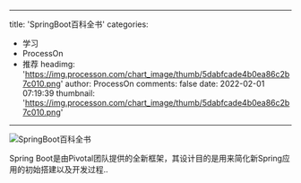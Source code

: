 
---
title: 'SpringBoot百科全书'
categories: 
 - 学习
 - ProcessOn
 - 推荐
headimg: 'https://img.processon.com/chart_image/thumb/5dabfcade4b0ea86c2b7c010.png'
author: ProcessOn
comments: false
date: 2022-02-01 07:19:39
thumbnail: 'https://img.processon.com/chart_image/thumb/5dabfcade4b0ea86c2b7c010.png'
---

<div>   
<img class="thumb" alt="SpringBoot百科全书" src="https://img.processon.com/chart_image/thumb/5dabfcade4b0ea86c2b7c010.png" referrerpolicy="no-referrer">
<p>Spring Boot是由Pivotal团队提供的全新框架，其设计目的是用来简化新Spring应用的初始搭建以及开发过程..</p>  
</div>
            